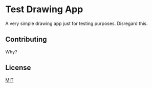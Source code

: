 # Test Drawing App

A very simple drawing app just for testing purposes. Disregard this.

## Contributing

Why?

## License

[MIT](https://choosealicense.com/licenses/mit/)
